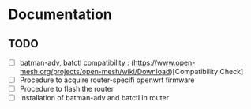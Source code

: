 # Documentation

## TODO

- [ ] batman-adv, batctl compatibility : (https://www.open-mesh.org/projects/open-mesh/wiki/Download)[Compatibility Check] 
- [ ] Procedure to acquire router-specifi openwrt firmware
- [ ] Procedure to flash the router 
- [ ] Installation of batman-adv and batctl in router
